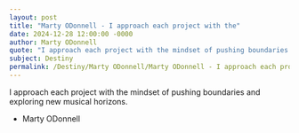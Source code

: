 ```yaml
---
layout: post
title: "Marty ODonnell - I approach each project with the"
date: 2024-12-28 12:00:00 -0000
author: Marty ODonnell
quote: "I approach each project with the mindset of pushing boundaries and exploring new musical horizons."
subject: Destiny
permalink: /Destiny/Marty ODonnell/Marty ODonnell - I approach each project with the
---
```


I approach each project with the mindset of pushing boundaries and exploring new musical horizons.

- Marty ODonnell
